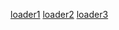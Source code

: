 [loader1](https://juejin.cn/post/6844903780769595405)
[loader2](https://juejin.cn/post/6844903780777984008)
[loader3](https://juejin.cn/post/6844903780778000398)